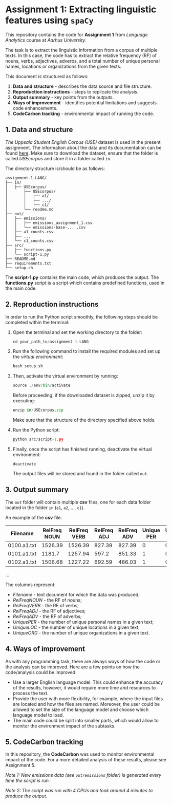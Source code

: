 # Assignment 1: Extracting linguistic features using ```spaCy```

This repository contains the code for **Assignment 1** from *Language Analytics* course at *Aarhus University*.

The task is to extract the linguistic information from a corpus of multiple texts. In this case, the code has to extract the relative frequency (RF) of nouns, verbs, adjectives, adverbs, and a total number of unique personal names, locations or organizations from the given texts.

This document is structured as follows:

1. **Data and structure** - describes the data source and file structure.
2. **Reproduction instructions** - steps to replicate the analysis.
3. **Output summary** - key points from the outputs.
4. **Ways of improvement** - identifies potential limitations and suggests code enhancements.
5. **CodeCarbon tracking** - environmental impact of running the code.

## 1. Data and structure

*The Uppsala Student English Corpus (USE)* dataset is used in the present assignment. The information about the data and its documentation can be found [here](https://ota.bodleian.ox.ac.uk/repository/xmlui/handle/20.500.12024/2457). Make sure to download the dataset, ensure that the folder is called *USEcorpus* and store it in a folder called ```in```.

The directory structure is/should be as follows:
```
assignment-1-LANG/
├── in/
│   ├── USEcorpus/
│       ├── USEcorpus/
│       │   ├── a1/
│       │   ├── .../
│       │   └── c1/
│       └── readme.md
├── out/
│   ├── emissions/
│   │   ├── emissions_assignment_1.csv
│   │   └── emissions-base-... .csv
│   ├── a1_counts.csv
│   ├── ...
│   └── c1_counts.csv
├── src/
│   ├── functions.py
│   └── script-1.py
├── README.md
├── requirements.txt
└── setup.sh
```
The **script-1.py** contains the main code, which produces the output. The **functions.py** script is a script which contains predefined functions, used in the main code.

## 2. Reproduction instructions

In order to run the Python script smoothly, the following steps should be completed within the terminal:

1. Open the terminal and set the working directory to the folder:

    ```python
    cd your_path_to/assignment-1-LANG
    ```
2. Run the following command to install the required modules and set up the *virtual environment*:

    ```python
    bash setup.sh
    ```
3. Then, activate the virtual environment by running:

    ```python
    source ./env/bin/activate
    ```
    Before proceeding: if the downloaded dataset is zipped, unzip it by executing:

    ```python
    unzip in/USEcorpus.zip
    ```
    Make sure that the structure of the directory specified above holds.

4. Run the Python script:
 
    ```python
    python src/script-1.py
    ```
5. Finally, once the script has finished running, deactivate the virtual environment: 

    ```
    deactivate
    ```
    The output files will be stored and found in the folder called ```out```.

## 3. Output summary
The ```out``` folder will contain multiple **csv** files, one for each data folder located in the folder ```in``` (```a1```, ```a2```, ..., ```c1```).

An example of the **csv** file:

Filename | RelFreq NOUN | RelFreq VERB | RelFreq ADJ | RelFreq ADV | Unique PER | Unique LOC | Unique ORG | 
--- | --- | --- | --- | --- | --- | --- | --- |
0100.a1.txt | 1526.39 | 1526.39 | 827.39 | 827.39 | 0 | 0 | 0 |
0101.a1.txt | 1181.7 | 1257.94 | 597.2 | 851.33 | 1 | 0 | 0 |
0102.a1.txt | 1506.68 | 1227.22 | 692.59 | 486.03 | 1 | 0 | 0 |
...

The columns represent:

-  *Filename* - text document for which the data was produced;
- *RelFreqNOUN* - the RF of nouns;
- *RelFreqVERB* - the RF of verbs;
- *RelFreqADJ* - the RF of adjectives;
- *RelFreqADV* - the RF of adverbs;
- *UniquePER* - the number of unique personal names in a given text;
- *UniqueLOC* - the number of unique locations in a given text;
- *UniqueORG* - the number of unique organizations in a given text.

## 4. Ways of improvement

As with any programming task, there are always ways of how the code or the analysis can be improved. Here are a few points on how the code/analysis could be improved:

- Use a larger English language model. This could enhance the accuracy of the results, however, it would require more time and resources to process the text.
- Provide the user with more flexibility, for example, where the input files are located and how the files are named. Moreover, the user could be allowed to set the size of the language model and choose which language model to load.
- The main code could be split into smaller parts, which would allow to monitor the environment impact of the subtasks.

## 5. CodeCarbon tracking

In this repository, the **CodeCarbon** was used to monitor environmental impact of the code.
For a more detailed analysis of these results, please see Assignment 5.

*Note 1: New emissions data (see ```out/emissions``` folder)  is generated every time the script is run.*

*Note 2: The script was run with 4 CPUs and took around 4 minutes to produce the output.*
